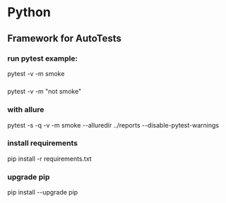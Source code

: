 # Python
## Framework for AutoTests

### run pytest example:
pytest -v -m smoke
#####
pytest -v -m "not smoke"

### with allure
pytest -s -q -v -m smoke --alluredir ../reports --disable-pytest-warnings

### install requirements
pip install -r requirements.txt

### upgrade pip
pip install --upgrade pip
